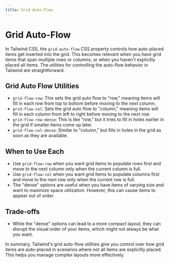 ```yaml
---
title: Grid Auto-Flow
---
```


# Grid Auto-Flow

In Tailwind CSS, the `grid-auto-flow` CSS property controls how auto-placed items get inserted into the grid. This becomes relevant when you have grid items that span multiple rows or columns, or when you haven't explicitly placed all items. The utilities for controlling the auto-flow behavior in Tailwind are straightforward.

## Grid Auto Flow Utilities

- `grid-flow-row`: This sets the grid auto flow to "row," meaning items will fill in each row from top to bottom before moving to the next column.
- `grid-flow-col`: Sets the grid auto flow to "column," meaning items will fill in each column from left to right before moving to the next row.
- `grid-flow-row-dense`: This is like "row," but it tries to fill in holes earlier in the grid if smaller items come up later.
- `grid-flow-col-dense`: Similar to "column," but fills in holes in the grid as soon as they are available.

## When to Use Each

- Use `grid-flow-row` when you want grid items to populate rows first and move to the next column only when the current column is full.
- Use `grid-flow-col` when you want grid items to populate columns first and move to the next row only when the current row is full.
- The "dense" options are useful when you have items of varying size and want to maximize space utilization. However, this can cause items to appear out of order.

## Trade-offs

- While the "dense" options can lead to a more compact layout, they can disrupt the visual order of your items, which might not always be what you want.

In summary, Tailwind's grid auto-flow utilities give you control over how grid items are auto-placed in scenarios where not all items are explicitly placed. This helps you manage complex layouts more effectively.
